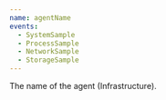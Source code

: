 ```yaml
---
name: agentName
events:
  - SystemSample
  - ProcessSample
  - NetworkSample
  - StorageSample
---
```


The name of the agent (Infrastructure).